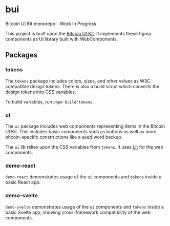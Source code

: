 # bui

Bitcoin UI Kit monorepo - Work In Progress

This project is built upon the [Bitcoin UI Kit](https://www.bitcoinuikit.com/). It implements these figma components as UI library built with WebComponents.

## Packages

### tokens

The `tokens` package includes colors, sizes, and other values as W3C compatible design tokens. There is also a build script which converts the design tokens into CSS variables.

To build variables, run `pnpm build:tokens`.

### ui

The `ui` package includes web components representing items in the Bitcoin UI Kit. This includes basic components such as buttons as well as more bitcoin-specific constructions like a seed word backup.

The `ui` lib relies upon the CSS variables from `tokens`. It uses [Lit](https://lit.dev/) for the web components.


### demo-react

`demo-react` demonstrates usage of the `ui` components and `tokens` inside a basic React app.

### demo-svelte

`demo-svelte` demonstrates usage of the `ui` components and `tokens` inside a basic Svelte app, showing cross-framework compatibility of the web components.